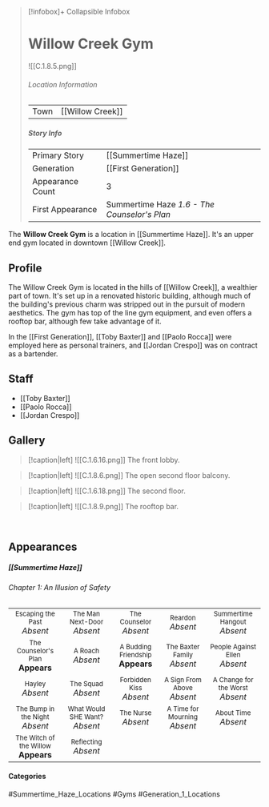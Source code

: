 > [!infobox]+ Collapsible Infobox
> # Willow Creek Gym
> ![[C.1.8.5.png]] 
> ###### Location Information
> |  |  | 
> | ---- | ---- | 
> | Town | [[Willow Creek]] | 
> 
> ##### Story Info
> |  |  | 
> | ---- | ---- | 
> | Primary Story | [[Summertime Haze]] | 
> | Generation | [[First Generation]]|
> | Appearance Count | 3 | 
> | First Appearance | Summertime Haze *1.6 - The Counselor's Plan*

The **Willow Creek Gym** is a location in [[Summertime Haze]]. It's an upper end gym located in downtown [[Willow Creek]].

## Profile
The Willow Creek Gym is located in the hills of [[Willow Creek]], a wealthier part of town. It's set up in a renovated historic building, although much of the building's previous charm was stripped out in the pursuit of modern aesthetics. The gym has top of the line gym equipment, and even offers a rooftop bar, although few take advantage of it.

In the [[First Generation]], [[Toby Baxter]] and [[Paolo Rocca]] were employed here as personal trainers, and [[Jordan Crespo]] was on contract as a bartender.

## Staff
- [[Toby Baxter]]
- [[Paolo Rocca]]
- [[Jordan Crespo]]

## Gallery
> [!caption|left]
> ![[C.1.6.16.png]] 
> The front lobby.

> [!caption|left]
> ![[C.1.8.6.png]] 
> The open second floor balcony.

> [!caption|left]
> ![[C.1.6.18.png]] 
> The second floor.

> [!caption|left]
> ![[C.1.8.9.png]] 
> The rooftop bar.

<br style="clear:both; margin: 0; padding: 0" />

## Appearances
##### [[Summertime Haze]]
###### Chapter 1: An Illusion of Safety

|                                                                          |                                                                    |                                                                       |                                                                   |                                                                      |
| ------------------------------------------------------------------------ | ------------------------------------------------------------------ | --------------------------------------------------------------------- | ----------------------------------------------------------------- | -------------------------------------------------------------------- |
| <center><font size=2>Escaping the Past<br><font size=3>*Absent*          | <center><font size=2>The Man Next-Door<br><font size=3>*Absent*    | <center><font size=2>The Counselor<br><font size=3>*Absent*           | <center><font size=2>Reardon<br><font size=3>*Absent*             | <center><font size=2>Summertime Hangout<br><font size=3>*Absent*     |
| <center><font size=2>The Counselor's Plan<br><font size=3>**Appears**    | <center><font size=2>A Roach<br><font size=3>*Absent*              | <center><font size=2>A Budding Friendship<br><font size=3>**Appears** | <center><font size=2>The Baxter Family<br><font size=3>*Absent*   | <center><font size=2>People Against Ellen<br><font size=3>*Absent*   |
| <center><font size=2>Hayley<br><font size=3>*Absent*                     | <center><font size=2>The Squad<br><font size=3>*Absent*            | <center><font size=2>Forbidden Kiss<br><font size=3>*Absent*          | <center><font size=2>A Sign From Above<br><font size=3>*Absent*   | <center><font size=2>A Change for the Worst<br><font size=3>*Absent* |
| <center><font size=2>The Bump in the Night<br><font size=3>*Absent*      | <center><font size=2>What Would SHE Want?<br><font size=3>*Absent* | <center><font size=2>The Nurse<br><font size=3>*Absent*               | <center><font size=2>A Time for Mourning<br><font size=3>*Absent* | <center><font size=2>About Time<br><font size=3>*Absent*             |
| <center><font size=2>The Witch of the Willow<br><font size=3>**Appears** | <center><font size=2>Reflecting<br><font size=3>*Absent* |                                                                       |                                                                   |                                                                      |
#### Categories
#Summertime_Haze_Locations #Gyms #Generation_1_Locations